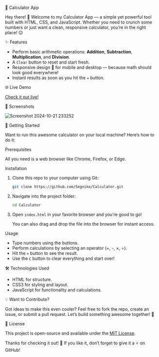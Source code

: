 🔢 Calculator App

Hey there! 👋 Welcome to my Calculator App — a simple yet powerful tool built with HTML, CSS, and JavaScript. Whether you need to crunch some numbers or just want a clean, responsive calculator, you’re in the right place! 😉

✨ Features

- Perform basic arithmetic operations: **Addition**, **Subtraction**, **Multiplication**, and **Division**.
- A `Clear` button to reset and start fresh.
- Responsive design 📱 for mobile and desktop — because math should look good everywhere!
- Instant results as soon as you hit the `=` button.

🌐 Live Demo

[Check it out live!](https://segniko.github.io/Calculator/)

📸 Screenshots

![Screenshot 2024-10-21 233252](https://github.com/user-attachments/assets/0e6700ea-a4f8-40c3-9906-36cf2352d1d6)

🚀 Getting Started

Want to run this awesome calculator on your local machine? Here’s how to do it:

Prerequisites

All you need is a web browser like Chrome, Firefox, or Edge.

Installation

1. Clone this repo to your computer using Git:

   ```bash
   git clone https://github.com/Segniko/Calculator.git
   ```

2. Navigate into the project folder:

   ```bash
   cd Calculator
   ```

3. Open `index.html` in your favorite browser and you're good to go!

   You can also drag and drop the file into the browser for instant access.

Usage

- Type numbers using the buttons.
- Perform calculations by selecting an operator (+, -, ×, ÷).
- Hit the `=` button to see the result.
- Use the `C` button to clear everything and start over!

🛠 Technologies Used

- HTML for structure.
- CSS3 for styling and layout.
- JavaScript for functionality and calculations.

💡 Want to Contribute?

Got ideas to make this even cooler? Feel free to fork the repo, create an issue, or submit a pull request. Let’s build something awesome together! 🚀

📄 License

This project is open-source and available under the [MIT License](LICENSE).

Thanks for checking it out! 🙌 If you like it, don’t forget to give it a ⭐ on GitHub!
